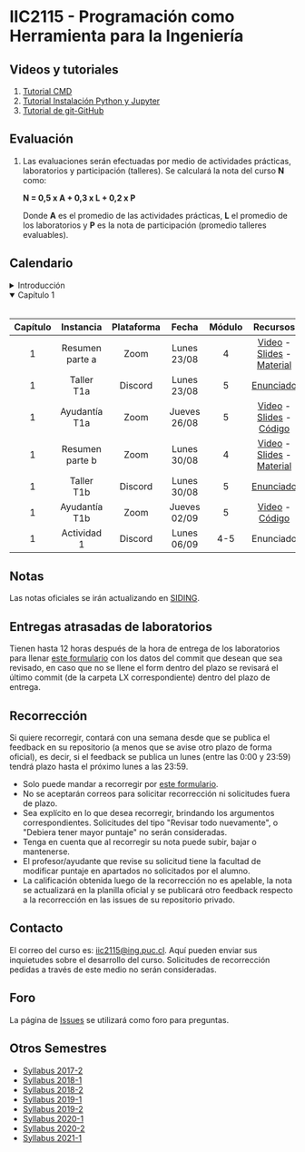 # IIC2115 - Programación como Herramienta para la Ingeniería

## Videos y tutoriales

1. [Tutorial CMD](https://www.youtube.com/watch?v=qgFmMU6Pukc) 
1. [Tutorial Instalación Python y Jupyter](https://www.youtube.com/watch?v=FxHoi_ZRV4s) 
1. [Tutorial de git-GitHub](https://youtu.be/4WTjx_Rw65A)



## Evaluación

1. Las evaluaciones serán efectuadas por medio de actividades prácticas, laboratorios y participación (talleres). Se calculará la nota del curso **N** como:

    **N = 0,5 x A + 0,3 x L + 0,2 x P**

    Donde **A** es el promedio de las actividades prácticas, **L** el promedio de los laboratorios y **P** es la nota de participación (promedio talleres evaluables).


## Calendario 
<details>
<summary>Introducción</summary>
<br>

| Capítulo |	Instancia             | Plataforma | Fecha         | Módulo | Recursos |
| :-:      | :-:                     | :-:        | :-:           | :-:    | :-:      |
| -        | Introducción            |  Zoom      | Lunes 16/08   | 4      | [Video](https://youtu.be/RC7LoZ0vef4) - [Slides](../../blob/main/Material%20de%20clases/Introducción.pdf) |
| -        | Ayudantía introductoria |  Zoom      | Jueves 19/08  | 5      | [Video](https://youtu.be/rAsvolgqnxs) |
</details>
   
<details open>
<summary>Capítulo 1</summary>
<br>

| Capítulo |	Instancia     | Plataforma | Fecha        | Módulo | Recursos |
| :-:      | :-:             | :-:        | :-:          | :-:    | :-:      |
| 1        | Resumen parte a |  Zoom    | Lunes 23/08  | 4      | [Video](https://youtu.be/o3HpASUOtEg) - [Slides](../../blob/main/Material%20de%20clases/Capítulo%201/Parte%20a/Slides/01%20-%20Fundamentos%20de%20OOP.pdf) - [Material](../../tree/main/Material%20de%20clases/Capítulo%201/Parte%20a) |
| 1        | Taller T1a      |  Discord   | Lunes 23/08  | 5      | [Enunciado](../../blob/main/Talleres/T1a/T1a.pdf) |
| 1        | Ayudantía T1a   |  Zoom      | Jueves 26/08 | 5      | [Video](https://youtu.be/1ehYI45-JWA) - [Slides](../../tree/main/Ayudant%C3%ADas/T1a/Ayudantia%20T1a.pdf) - [Código](../../tree/main/Ayudant%C3%ADas/T1a/Ayudantía%20T1a.ipynb) |
| 1        | Resumen parte b |  Zoom      | Lunes 30/08  | 4      | [Video](https://youtu.be/V-C5Lupjoys) - [Slides](../../blob/main/Material%20de%20clases/Capítulo%201/Parte%20b/Slides/01%20-%20Estructuras%20de%20datos%20básicas.pdf) - [Material](../../tree/main/Material%20de%20clases/Capítulo%201/Parte%20b) |
| 1        | Taller T1b      |  Discord   | Lunes 30/08  | 5      | [Enunciado](../../blob/main/Talleres/T1b/T1b.pdf) |
| 1        | Ayudantía T1b   |  Zoom      | Jueves 02/09 | 5      | [Video](https://youtu.be/rXF0UU6haPg) - [Código](../../blob/main/Ayudant%C3%ADas/T1b/Ayudant%C3%ADa%20T1b.ipynb) |
| 1        | Actividad 1     |  Discord   | Lunes 06/09  | 4-5    | Enunciado |
</details>

<!--
<details>
<summary>Capítulo 2</summary>
<br>
   
| Capítulo |	Instancia          | Plataforma | Fecha        | Módulo | Recursos |
| :-:      | :-:                  | :-:        | :-:          | :-:    | :-:      |
| 2        | Resumen parte a      |  Zoom      | Lunes 12/04  | 4      | [Video](https://youtu.be/qDUlhQFiST0) - [Slides](../../blob/main/Material%20de%20clases/Capítulo%202/Parte%20a/Slides/01%20-%20Estructuras%20de%20datos%20avanzadas.pdf) - [Código](../../tree/main/Material%20de%20clases/Cap%C3%ADtulo%202/Parte%20a) |
| 2        | Taller parte a       |  Discord   | Lunes 12/04  | 5      | [Enunciado](../../blob/main/Talleres/T2a/T2a.pdf) |
| 2        | Ayudantía parte a    |  Zoom      | Jueves 15/04 | 5      | [Video](https://youtu.be/TtDTYmKcCs0) - [Slides](https://github.com/IIC2115/Syllabus/blob/main/Ayudant%C3%ADas/T2a/Ay_T2a.pdf) - [Código](https://github.com/IIC2115/Syllabus/blob/main/Ayudant%C3%ADas/T2a/Ay_T2a.ipynb) |
| 2        | Resumen parte b      |  Zoom      | Lunes 19/04  | 4      | [Video](https://youtu.be/JxJX0Brp4ZY) - [Slides](../../blob/main/Material%20de%20clases/Capítulo%202/Parte%20b/Slides/01%20-%20Técnicas%20y%20Algoritmos.pdf) - [Código](../../tree/main/Material%20de%20clases/Cap%C3%ADtulo%202/Parte%20b) |
| 2        | Taller parte b       |  Discord   | Lunes 19/04  | 5      | [Enunciado](../../blob/main/Talleres/T2b/T2b.pdf) |
| 2        | Ayudantía parte b    |  Zoom      | Jueves 22/04 | 5      | [Video](https://youtu.be/1YAQDkBzpOE) - [Slides](https://github.com/IIC2115/Syllabus/blob/main/Ayudant%C3%ADas/T2b/Ay_T2b.pdf) - [Código](https://github.com/IIC2115/Syllabus/blob/main/Ayudant%C3%ADas/T2b/Ay_T2b.ipynb) |
| 2        | Actividad práctica   |  Discord   | Lunes 26/04  | 4-5    | [Enunciado](../../blob/main/Actividades%20Prácticas/A2/A2.pdf) |
| 2 - 3    | Lectura enunciado L1 |  Zoom      | Jueves 29/04 | 5      | [Video](https://youtu.be/2TonIlwAu08) - [Enunciado](../../blob/main/Laboratorios/L1/L1.pdf) |

</details>

<details>
<summary>Capítulo 3</summary>
<br>
   
| Capítulo |	Instancia        | Plataforma | Fecha        | Módulo | Recursos |
| :-:      | :-:                | :-:        | :-:          | :-:    | :-:      |
| 3        | Resumen parte a    |  Zoom      | Lunes 03/05  | 4      | [Video](https://youtu.be/wR_o-_U7bCY) - [Slides](../../blob/main/Material%20de%20clases/Capítulo%203/Parte%20a/Slides/01%20-%20Bases%20de%20datos%20relacionales.pdf) - [Código](../../tree/main/Material%20de%20clases/Capítulo%203/Parte%20a) |
| 3        | Taller parte a     |  Discord   | Lunes 03/05  | 5      | [Enunciado](../../blob/main/Talleres/T3a/T3a.pdf) |
| 3        | Ayudantía parte a  |  Zoom      | Jueves 06/05 | 5      | [Video](https://youtu.be/JcXo-jQWex8) - [Slides](../../blob/main/Ayudant%C3%ADas/T3a/Ay_T3a.pdf) - [Código](../../blob/main/Ayudant%C3%ADas/T3a/Ay_T3a.ipynb) |
| -        | Semana receso      |  -         | -            | -      | - |
| 3        | Resumen parte b    |  Zoom      | Lunes 17/05  | 4      | [Video](https://youtu.be/QU3c1winhzk) - [Slides](../../blob/main/Material%20de%20clases/Capítulo%203/Parte%20b/Slides/01%20-%20Consultas%20en%20SQL.pdf) - [Código](../../blob/main/Material%20de%20clases/Capítulo%203/Parte%20b/01%20-%20Consultas%20sobre%20bases%20de%20datos%20relacionales.ipynb) |
| 3        | Ejercicios parte b |  Zoom      | Lunes 17/05  | 5      | [Video](https://youtu.be/aqkHNvBtzPE) - [Código](../../tree/main/Material%20de%20clases/Capítulo%203/Parte%20b/Ejemplos) |
| 3        | Taller parte b     |  Discord   | Jueves 20/05 | 5      | [Enunciado](../../blob/main/Talleres/T3b/T3b.pdf) |
| 3        | Ayudantía parte b  |  Youtube   | Jueves 20/05 | -      | [Video](https://youtu.be/dFUTLExY-RI) - [Código](../../blob/main/Ayudantías/T3b/Ay_T3b.ipynb) |
| 3        | Actividad práctica |  Discord   | Lunes 24/05  | 4-5    | [Enunciado](../../blob/main/Actividades%20Pr%C3%A1cticas/A3/A3.pdf) |
| -        | Libre              | -          | Jueves 27/05 | -      |           |

</details>

<details>
<summary>Capítulo 4</summary>
<br>
   
| Capítulo |	Instancia          | Plataforma | Fecha        | Módulo | Recursos |
| :-:      | :-:                  | :-:        | :-:          | :-:    | :-:      |
| 4        | Resumen parte a      |  Zoom      | Lunes 31/05  | 4      | [Video](https://youtu.be/wzNrd-3q65s) - [Slides](../../blob/main/Material%20de%20clases/Capítulo%204/Parte%20a/Slides/01%20-%20Exploración%2C%20limpieza%20y%20depuración%20de%20datos.pdf) - [Código](../../tree/main/Material%20de%20clases/Capítulo%204/Parte%20a) |
| 4        | Taller parte a       |  Discord   | Lunes 31/05  | 5      | [Enunciado](../../blob/main/Talleres/T4a/T4a.pdf) |
| 4        | Ayudantía parte a    |  Zoom      | Jueves 03/06 | 5      | [Video](https://youtu.be/tpb3wL7QY5I) - [Código](../../blob/main/Ayudantías/T4a/Ay_T4a.ipynb) |
| 4        | Resumen parte b      |  Zoom      | Lunes 07/06  | 4      | [Video](https://youtu.be/jDaeLLpY7FU) - [Slides](../../blob/main/Material%20de%20clases/Capítulo%204/Parte%20b/Slides/01%20-%20Modelos%20predictivos%20con%20ML.pdf) - [Código](../../tree/main/Material%20de%20clases/Capítulo%204/Parte%20b) |
| 4        | Taller parte b       |  Discord   | Lunes 07/06  | 5      | [Enunciado](../../blob/main/Talleres/T4b/T4b.pdf) |
| 4        | Ayudantía parte b    |  Zoom      | Jueves 11/06 | 5      | [Video](https://youtu.be/sUbl5y4RwqE) - [Código](../../blob/main/Ayudantías/T4b/Ay_T4b.ipynb) |
| 4        | Actividad práctica   |  Discord   | Lunes 14/06  | 4-5    | [Enunciado](../../blob/main/Actividades%20Prácticas/A4/A4.pdf) |
| 4        | Lectura enunciado L2 |  Zoom      | Jueves 17/06 | 5      | [Video](https://youtu.be/XuoEn7_wRZI) - [Enunciado](../../blob/main/Laboratorios/L2/L2.pdf) |

</details>


<details>
<summary>Capítulo 5</summary>
<br>
   
| Capítulo |	Instancia          | Plataforma | Fecha        | Módulo | Recursos |
| :-:      | :-:                  | :-:        | :-:          | :-:    | :-:      |
| 4        | Lectura enunciado L2 |  Zoom      | Jueves 17/06 | 5      | [Video](https://youtu.be/XuoEn7_wRZI) - [Enunciado](../../blob/main/Laboratorios/L2/L2.pdf) |
| 5        | Resumen parte a y b (hasta 1:46:33)  |  Youtube   | -            | -      | [Video](https://youtu.be/NDnJn9QxKO8) - [Código a](../../tree/main/Material%20de%20clases/Capítulo%205/Parte%20a) - [Código b](../../tree/main/Material%20de%20clases/Capítulo%205/Parte%20b)|
| -        | Feriado       |  -   | Lunes 21/05  | -      | - |
| -        | Feriado     |  -      | Jueves 24/06 | -      | -  |
| -        | Feriado              |  -         | Lunes 28/06  | -      | - |
| 5        | Ayudantía preparación A5    |  Zoom      | Jueves 01/07 | 5      | [Video](https://youtu.be/1IafpcV-9YI) - [Enunciado](https://github.com/IIC2115/Syllabus/blob/main/Ayudant%C3%ADas/T5/Enunciado_Ay_C5.pdf) - [Código](https://github.com/IIC2115/Syllabus/blob/main/Ayudant%C3%ADas/T5/Ay_C5.ipynb) |
| 5        | Actividad práctica   |  Discord   | Lunes 05/07  | 4-5    | [Enunciado](https://github.com/IIC2115/Syllabus/blob/main/Actividades%20Pr%C3%A1cticas/A5/A5.pdf) |
| 4        | Entrega L2           | -          | Viernes 16/07 | -      |           |


</details>
-->

## Notas
Las notas oficiales se irán actualizando en [SIDING](https://www.ing.uc.cl/#SIDING).


## Entregas atrasadas de laboratorios
Tienen hasta 12 horas después de la hora de entrega de los laboratorios para llenar [este formulario](https://docs.google.com/forms/d/1no0BQIlv5ET1iAvhJAw8lqec1CX-VE6IQz71t4CQyr0/edit) con los datos del commit que desean que sea revisado, en caso que no se llene el form dentro del plazo se revisará el último commit (de la carpeta LX correspondiente) dentro del plazo de entrega.


## Recorrección

Si quiere recorregir, contará con una semana desde que se publica el feedback en su repositorio (a menos que se avise otro plazo de forma oficial), es decir, si el feedback se publica un lunes (entre las 0:00 y 23:59) tendrá plazo hasta el próximo lunes a las 23:59.
* Solo puede mandar a recorregir por [este formulario](https://docs.google.com/forms/d/1i1peDx2b5F5CyQd5SGgA2eaBBxkE0_3KXkbeJtPdbJg).
* No se aceptarán correos para solicitar recorrección ni solicitudes fuera de plazo.
* Sea explícito en lo que desea recorregir, brindando los argumentos correspondientes. Solicitudes del tipo "Revisar todo nuevamente", o "Debiera tener mayor puntaje" no serán consideradas.
* Tenga en cuenta que al recorregir su nota puede subir, bajar o mantenerse.
* El profesor/ayudante que revise su solicitud tiene la facultad de modificar puntaje en apartados no solicitados por el alumno. 
* La calificación obtenida luego de la recorrección no es apelable, la nota se actualizará en la planilla oficial y se publicará otro feedback respecto a la recorrección en las issues de su repositorio privado.

## Contacto

El correo del curso es: iic2115@ing.puc.cl. Aquí pueden enviar sus inquietudes sobre el desarrollo del curso. Solicitudes de recorrección pedidas a través de este medio no serán consideradas.

## Foro

La página de [Issues](../../issues) se utilizará como foro para preguntas.

## Otros Semestres

* [Syllabus 2017-2](https://github.com/IIC2115/Syllabus-2017-2)
* [Syllabus 2018-1](https://github.com/IIC2115/Syllabus-2018-1)
* [Syllabus 2018-2](https://github.com/IIC2115/Syllabus-2018-2)
* [Syllabus 2019-1](https://github.com/IIC2115/Syllabus-2019-1)
* [Syllabus 2019-2](https://github.com/IIC2115/Syllabus-2019-2)
* [Syllabus 2020-1](https://github.com/IIC2115/Syllabus-2020-1)
* [Syllabus 2020-2](https://github.com/IIC2115/Syllabus-2020-2)
* [Syllabus 2021-1](https://github.com/IIC2115/Syllabus-2021-1)
